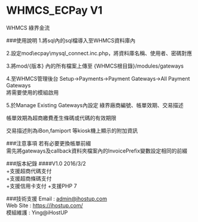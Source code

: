 # WHMCS_ECPay V1
WHMCS 綠界金流

###使用說明
1.將sql內的sql檔導入至WHMCS資料庫內 
 
2.設定mod\ecpay\mysql_connect.inc.php，將資料庫名稱、使用者、密碼對應 
 
3.將mod/{版本} 內的所有檔案上傳至 {WHMCS根目錄}/modules/gateways  

4.至WHMCS管理後台 Setup->Payments->Payment Gateways->All Payment Gateways  
將需要使用的模組啟用  

5.於Manage Existing Gateways內設定 綠界廠商編號、帳單效期、交易描述  

帳單效期為超商繳費產生條碼或代碼的有效期限

交易描述則為iBon,famiport 等kiosk機上顯示的附加資訊

###注意事項
若有必要更換帳單前綴  
需先將gateways及callback資料夾檔案內的InvoicePrefix變數設定相同的前綴

###版本紀錄
####V1.0
2016/3/2  
+支援超商代碼支付  
+支援超商條碼支付  
+支援信用卡支付
+支援PHP 7

###技術支援
Email : admin@ihostup.com  
Web Site : https://ihostup.com/   
模組維護 : Ying@iHostUP
